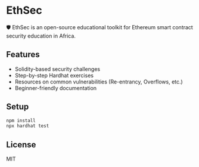 # EthSec

🛡️ EthSec is an open-source educational toolkit for Ethereum smart contract security education in Africa.

## Features
- Solidity-based security challenges
- Step-by-step Hardhat exercises
- Resources on common vulnerabilities (Re-entrancy, Overflows, etc.)
- Beginner-friendly documentation

## Setup
```bash
npm install
npx hardhat test
```

## License
MIT
